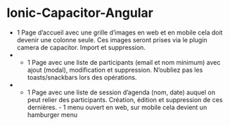 # Ionic-Capacitor-Angular
-  1 Page d’accueil avec une grille d’images en web et en mobile cela doit devenir une colonne seule. Ces images seront prises via le plugin camera de capacitor. Import et suppression. 
-  -  1 Page avec une liste de participants (email et nom minimum) avec ajout (modal), modification et suppression. N’oubliez pas les toasts/snackbars lors des opérations.
-   -  1 Page avec une liste de session d’agenda (nom, date) auquel on peut relier des participants. Création, édition et suppression de ces dernières. -  1 menu ouvert en web, sur mobile cela devient un hamburger menu
